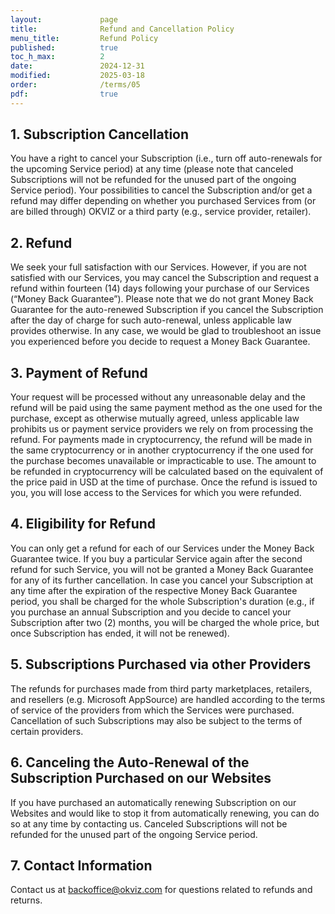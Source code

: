 ```yaml
---
layout:             page
title:              Refund and Cancellation Policy
menu_title:         Refund Policy
published:          true
toc_h_max:          2
date:               2024-12-31
modified:           2025-03-18
order:              /terms/05
pdf:                true
---
```


## 1. Subscription Cancellation

You have a right to cancel your Subscription (i.e., turn off auto-renewals for the upcoming Service period) at any time (please note that canceled Subscriptions will not be refunded for the unused part of the ongoing Service period). Your possibilities to cancel the Subscription and/or get a refund may differ depending on whether you purchased Services from (or are billed through) OKVIZ or a third party (e.g., service provider, retailer).

## 2. Refund
We seek your full satisfaction with our Services. However, if you are not satisfied with our Services, you may cancel the Subscription and request a refund within fourteen (14) days following your purchase of our Services (“Money Back Guarantee”). Please note that we do not grant Money Back Guarantee for the auto-renewed Subscription if you cancel the Subscription after the day of charge for such auto-renewal, unless applicable law provides otherwise. In any case, we would be glad to troubleshoot an issue you experienced before you decide to request a Money Back Guarantee.

## 3. Payment of Refund
Your request will be processed without any unreasonable delay and the refund will be paid using the same payment method as the one used for the purchase, except as otherwise mutually agreed, unless applicable law prohibits us or payment service providers we rely on from processing the refund. For payments made in cryptocurrency, the refund will be made in the same cryptocurrency or in another cryptocurrency if the one used for the purchase becomes unavailable or impracticable to use. The amount to be refunded in cryptocurrency will be calculated based on the equivalent of the price paid in USD at the time of purchase. Once the refund is issued to you, you will lose access to the Services for which you were refunded.

## 4. Eligibility for Refund
You can only get a refund for each of our Services under the Money Back Guarantee twice. If you buy a particular Service again after the second refund for such Service, you will not be granted a Money Back Guarantee for any of its further cancellation. In case you cancel your Subscription at any time after the expiration of the respective Money Back Guarantee period, you shall be charged for the whole Subscription's duration (e.g., if you purchase an annual Subscription and you decide to cancel your Subscription after two (2) months, you will be charged the whole price, but once Subscription has ended, it will not be renewed).

## 5. Subscriptions Purchased via other Providers
The refunds for purchases made from third party marketplaces, retailers, and resellers (e.g. Microsoft AppSource) are handled according to the terms of service of the providers from which the Services were purchased. Cancellation of such Subscriptions may also be subject to the terms of certain providers.

## 6. Canceling the Auto-Renewal of the Subscription Purchased on our Websites
If you have purchased an automatically renewing Subscription on our Websites and would like to stop it from automatically renewing, you can do so at any time by contacting us. Canceled Subscriptions will not be refunded for the unused part of the ongoing Service period.

## 7. Contact Information
Contact us at [backoffice@okviz.com](mailto:backoffice@okviz.com?subject=Refund%20Policy) for questions related to refunds and returns.